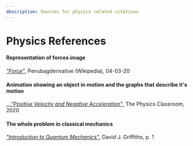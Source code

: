 ```yaml
---
description: Sources for physics related citations
---
```


# Physics References

#### Representation of forces image

[_"Force"_](https://commons.wikimedia.org/wiki/File:Force_examples.svg), Penubagderivative \(Wikipedia\), 04-03-20

#### Animation showing an object in motion and the graphs that describe it's motion

\_\_[_"Positive Velocity and Negative Acceleration"_](https://www.physicsclassroom.com/mmedia/kinema/pvna.cfm), The Physics Classroom, 2020

#### The whole problem in classical mechanics

[_"Introduction to Quantum Mechanics"_](https://www.amazon.ca/Introduction-Quantum-Mechanics-David-Griffiths/dp/0131118927), David J. Griffiths, p. 1

